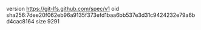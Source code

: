 version https://git-lfs.github.com/spec/v1
oid sha256:7dee20f062eb96a9135f373efd1baa6bb537e3d31c9424232e79a6bd4cac8164
size 9291
